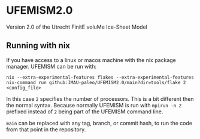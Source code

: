 # UFEMISM2.0
Version 2.0 of the Utrecht FinitE voluMe Ice-Sheet Model

## Running with nix

If you have access to a linux or macos machine with the nix package manager. UFEMISM can be run with:

```
nix --extra-experimental-features flakes --extra-experimental-features nix-command run github:IMAU-paleo/UFEMISM2.0/main?dir=tools/flake 2 <config_file>
```

In this case `2` specifies the number of processors. This is a bit different then the normal syntax. Because
normally UFEMISM is run with `mpirun -n 2` prefixed instead of `2` being part of the UFEMISM command line. 

`main` can be replaced with any tag, branch, or commit hash, to run the code from that point in the repository.
